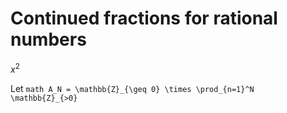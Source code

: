 # Continued fractions for rational numbers

$x^2$

Let ```math A_N = \mathbb{Z}_{\geq 0} \times \prod_{n=1}^N \mathbb{Z}_{>0}```

